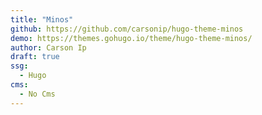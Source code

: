 ```yaml
---
title: "Minos"
github: https://github.com/carsonip/hugo-theme-minos
demo: https://themes.gohugo.io/theme/hugo-theme-minos/
author: Carson Ip
draft: true
ssg:
  - Hugo
cms:
  - No Cms
---
```

